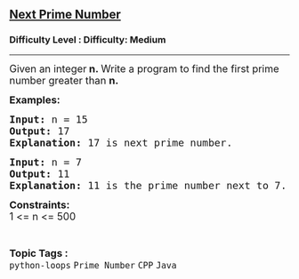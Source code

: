<h2><a href="https://www.geeksforgeeks.org/problems/next-prime-number/1?page=1&category=Java&difficulty=Medium&sortBy=submissions">Next Prime Number</a></h2><h3>Difficulty Level : Difficulty: Medium</h3><hr><div class="problems_problem_content__Xm_eO"><p><span style="font-size: 18px;">Given an integer<strong>&nbsp;n</strong><strong>.&nbsp;</strong>Write a program to find the first prime number greater than <strong>n.</strong></span></p>
<p><span style="font-size: 18px;"><strong>Examples:</strong> <strong> </strong></span></p>
<pre><span style="font-size: 18px;"><strong>Input: </strong>n = 15
<strong>Output: </strong>17
<strong>Explanation: </strong>17 is next prime number.</span></pre>
<pre><span style="font-size: 18px;"><strong>Input: </strong>n = 7
<strong>Output: </strong>11
<strong>Explanation: </strong>11 is the prime number next to 7.</span></pre>
<p><span style="font-size: 18px;"><strong>Constraints:</strong><br>1 &lt;= n&nbsp;&lt;= 500</span></p></div><br><p><span style=font-size:18px><strong>Topic Tags : </strong><br><code>python-loops</code>&nbsp;<code>Prime Number</code>&nbsp;<code>CPP</code>&nbsp;<code>Java</code>&nbsp;
